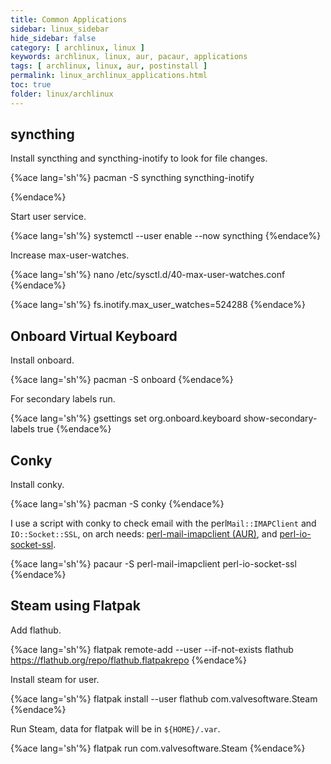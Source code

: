 ```yaml
---
title: Common Applications
sidebar: linux_sidebar
hide_sidebar: false
category: [ archlinux, linux ]
keywords: archlinux, linux, aur, pacaur, applications
tags: [ archlinux, linux, aur, postinstall ]
permalink: linux_archlinux_applications.html
toc: true
folder: linux/archlinux
---
```


## syncthing

Install syncthing and syncthing-inotify to look for file changes.

{%ace lang='sh'%}
pacman -S syncthing syncthing-inotify

{%endace%}

Start user service.

{%ace lang='sh'%}
systemctl --user enable --now syncthing
{%endace%}

Increase max-user-watches.

{%ace lang='sh'%}
nano /etc/sysctl.d/40-max-user-watches.conf
{%endace%}

{%ace lang='sh'%}
fs.inotify.max_user_watches=524288
{%endace%}

## Onboard Virtual Keyboard

Install onboard.

{%ace lang='sh'%}
pacman -S onboard
{%endace%}

For secondary labels run.

{%ace lang='sh'%}
gsettings set org.onboard.keyboard show-secondary-labels true
{%endace%}

## Conky

Install conky.

{%ace lang='sh'%}
pacman -S conky
{%endace%}

I use a script with conky to check email with the perl```Mail::IMAPClient``` and ```IO::Socket::SSL```, on arch needs: [perl-mail-imapclient (AUR)](https://aur.archlinux.org/packages/perl-mail-imapclient/), and [perl-io-socket-ssl](https://www.archlinux.org/packages/extra/any/perl-io-socket-ssl/).

{%ace lang='sh'%}
pacaur -S perl-mail-imapclient perl-io-socket-ssl
{%endace%}

## Steam using Flatpak

Add flathub.

{%ace lang='sh'%}
flatpak remote-add --user --if-not-exists flathub https://flathub.org/repo/flathub.flatpakrepo
{%endace%}

Install steam for user.

{%ace lang='sh'%}
flatpak install --user flathub com.valvesoftware.Steam
{%endace%}

Run Steam, data for flatpak will be in ```${HOME}/.var```.

{%ace lang='sh'%}
flatpak run com.valvesoftware.Steam
{%endace%}
